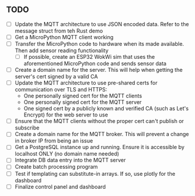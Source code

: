 ## TODO
- [ ] Update the MQTT architecture to use JSON encoded data. Refer to the message struct from teh Rust demo 
- [ ] Get a MicroPython MQTT client working
- [ ] Transfer the MicroPython code to hardware when its made available. Then add sensor reading functionality 
    - [ ] If possible, create an ESP32 WokWi sim that uses the aforementioned MicroPython code and sends sensor data
- [ ] Create a domain name for the server. This will help when getting the server's cert signed by a valid CA
- [ ] Update the MQTT architecture to use pre-shared certs for communication over TLS and HTTPS:
    - One personally signed cert for the MQTT clients
    - One personally signed cert for the MQTT server 
    - One signed cert by a publicly known and verified CA (such as Let's Encrypt) for the web server to use
- [ ] Ensure that the MQTT clients without the proper cert can't publish or subscribe
- [ ] Create a domain name for the MQTT broker. This will prevent a change in broker IP from being an issue
- [ ] Get a PostgreSQL instance up and running. Ensure it is accessible by localhost ONLY (no domain name needed)
- [ ] Integrate DB data entry into the MQTT server
- [ ] Create batch processing program
- [ ] Test if templating can substitute-in arrays. If so, use plotly for the dashboard
- [ ] Finalize control panel and dashboard
